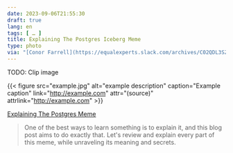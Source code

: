 ```yaml
---
date: 2023-09-06T21:55:30
draft: true
lang: en
tags: [ … ]
title: Explaining The Postgres Iceberg Meme
type: photo
via: "[Conor Farrell](https://equalexperts.slack.com/archives/C02QDL3SZ/p1693817319861369)"
---
```


TODO: Clip image

{{< figure src="example.jpg" alt="example description" caption="Example caption" link="http://example.com" attr="(source)" attrlink="http://example.com" >}}

[Explaining The Postgres Meme](https://avestura.dev/blog/explaining-the-postgres-meme)

> One of the best ways to learn something is to explain it, and this blog post aims to do exactly that. Let's review and explain every part of this meme, while unraveling its meaning and secrets.
